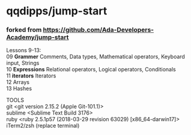# qqdipps/jump-start
### forked from https://github.com/Ada-Developers-Academy/jump-start

Lessons 9-13:     
09	**Grammer** Comments, Data types, Mathematical operators, Keyboard input, Strings      
10	**Expressions** Relational operators, Logical operators, Conditionals     
11	**iterators** Iterators     
12	Arrays     
13	Hashes     


TOOLS     
git <git version 2.15.2 (Apple Git-101.1)>     
sublime <Sublime Text Build 3176>      
ruby <ruby 2.5.1p57 (2018-03-29 revision 63029) [x86_64-darwin17]>        
iTerm2/zsh (replace terminal)

